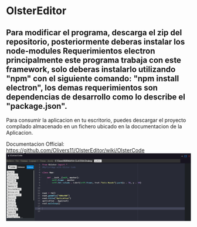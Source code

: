 # OlsterEditor
Para modificar el programa, descarga el zip del repositorio, posteriormente deberas instalar los node-modules
Requerimientos **electron** principalmente este programa trabaja con este framework, solo deberas instalarlo 
utilizando "npm" con el siguiente comando: "npm install electron", los demas requerimientos son dependencias
de desarrollo como lo describe el "package.json". 
-----------------------------------------------------------------------------------------------------------
Para consumir la aplicacion en tu escritorio, puedes descargar el proyecto compilado almacenado en un fichero
ubicado en la documentacion de la Aplicacion.

Documentacion Official: https://github.com/Olivers11/OlsterEditor/wiki/OlsterCode
![Screenshot](https://github.com/Olivers11/Images/blob/master/funcionando.png)
